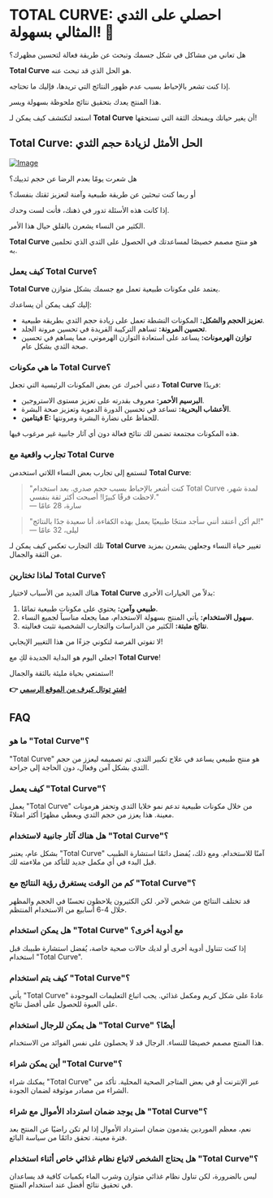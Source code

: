 # TOTAL CURVE: احصلي على الثدي المثالي بسهولة! 💖

هل تعاني من مشاكل في شكل جسمك وتبحث عن طريقة فعالة لتحسين مظهرك؟ 

**Total Curve** هو الحل الذي قد تبحث عنه. 

إذا كنت تشعر بالإحباط بسبب عدم ظهور النتائج التي تريدها، فإليك ما تحتاجه. 

هذا المنتج يعدك بتحقيق نتائج ملحوظة بسهولة ويسر. 

استعد لتكتشف كيف يمكن لـ **Total Curve** أن يغير حياتك ويمنحك الثقة التي تستحقها!

## Total Curve: الحل الأمثل لزيادة حجم الثدي

[![Image](https://www2.sellhealth.com/97/totalcurve_300x250_2.gif)](https://gchaffi.com/SifTiQSW)

هل شعرت يومًا بعدم الرضا عن حجم ثدييك؟

أو ربما كنت تبحثين عن طريقة طبيعية وآمنة لتعزيز ثقتك بنفسك؟

إذا كانت هذه الأسئلة تدور في ذهنك، فأنت لست وحدك.

الكثير من النساء يشعرن بالقلق حيال هذا الأمر.

**Total Curve** هو منتج مصمم خصيصًا لمساعدتك في الحصول على الثدي الذي تحلمين به.

### كيف يعمل Total Curve؟

**Total Curve** يعتمد على مكونات طبيعية تعمل مع جسمك بشكل متوازن. 

إليك كيف يمكن أن يساعدك:

- **تعزيز الحجم والشكل:** المكونات النشطة تعمل على زيادة حجم الثدي بطريقة طبيعية.
- **تحسين المرونة:** تساهم التركيبة الفريدة في تحسين مرونة الجلد.
- **توازن الهرمونات:** يساعد على استعادة التوازن الهرموني، مما يساهم في تحسين صحة الثدي بشكل عام.

### ما هي مكونات Total Curve؟

دعني أخبرك عن بعض المكونات الرئيسية التي تجعل **Total Curve** فريدًا:

- **البرسيم الأحمر:** معروف بقدرته على تعزيز مستوى الاستروجين.
- **الأعشاب البحرية:** تساعد في تحسين الدورة الدموية وتعزيز صحة البشرة.
- **فيتامين E:** للحفاظ على نضارة البشرة ومرونتها.

هذه المكونات مجتمعة تضمن لك نتائج فعالة دون أي آثار جانبية غير مرغوب فيها.

### تجارب واقعية مع Total Curve

لنستمع إلى تجارب بعض النساء اللاتي استخدمن **Total Curve**:

> "كنت أشعر بالإحباط بسبب حجم صدري. بعد استخدام Total Curve لمدة شهر، لاحظت فرقًا كبيرًا! أصبحت أكثر ثقة بنفسي."  
> — سارة، 28 عامًا

> "لم أكن أعتقد أنني سأجد منتجًا طبيعيًا يعمل بهذه الكفاءة. أنا سعيدة جدًا بالنتائج!"  
> — ليلى، 32 عامًا

تلك التجارب تعكس كيف يمكن لـ **Total Curve** تغيير حياة النساء وجعلهن يشعرن بمزيد من الثقة والجمال.

### لماذا تختارين Total Curve؟

هناك العديد من الأسباب لاختيار **Total Curve** بدلاً من الخيارات الأخرى:

1. **طبيعي وآمن:** يحتوي على مكونات طبيعية تمامًا.
2. **سهول الاستخدام:** يأتي المنتج بسهولة الاستخدام، مما يجعله مناسباً لجميع النساء.
3. **نتائج مثبتة:** الكثير من الدراسات والتجارب الشخصية تثبت فعاليته.

لا تفوتي الفرصة لتكوني جزءًا من هذا التغيير الإيجابي!

اجعلي اليوم هو البداية الجديدة لكِ مع **Total Curve**!

استمتعي بحياة مليئة بالثقة والجمال!



**👉 [اشترِ توتال كيرف من الموقع الرسمي](https://gchaffi.com/SifTiQSW)**

## FAQ

### ما هو "Total Curve"؟
"Total Curve" هو منتج طبيعي يساعد في علاج تكبير الثدي. تم تصميمه ليعزز من حجم الثدي بشكل آمن وفعال، دون الحاجة إلى جراحة.

### كيف يعمل "Total Curve"؟
يعمل "Total Curve" من خلال مكونات طبيعية تدعم نمو خلايا الثدي وتحفز هرمونات معينة. هذا يعزز من حجم الثدي ويعطي مظهرًا أكثر امتلاءً.

### هل هناك آثار جانبية لاستخدام "Total Curve"؟
بشكل عام، يعتبر "Total Curve" آمنًا للاستخدام. ومع ذلك، يُفضل دائمًا استشارة الطبيب قبل البدء في أي مكمل جديد للتأكد من ملاءمته لك.

### كم من الوقت يستغرق رؤية النتائج مع "Total Curve"؟
قد تختلف النتائج من شخص لآخر. لكن الكثيرون يلاحظون تحسنًا في الحجم والمظهر خلال 4-6 أسابيع من الاستخدام المنتظم.

### هل يمكن استخدام "Total Curve" مع أدوية أخرى؟
إذا كنت تتناول أدوية أخرى أو لديك حالات صحية خاصة، يُفضل استشارة طبيبك قبل استخدام "Total Curve". 

### كيف يتم استخدام "Total Curve"؟
يأتي "Total Curve" عادةً على شكل كريم ومكمل غذائي. يجب اتباع التعليمات الموجودة على العبوة للحصول على أفضل نتائج.

### هل يمكن للرجال استخدام "Total Curve" أيضًا؟
هذا المنتج مصمم خصيصًا للنساء. الرجال قد لا يحصلون على نفس الفوائد من الاستخدام.

### أين يمكن شراء "Total Curve"؟
يمكنك شراء "Total Curve" عبر الإنترنت أو في بعض المتاجر الصحية المحلية. تأكد من الشراء من مصادر موثوقة لضمان الجودة.

### هل يوجد ضمان استرداد الأموال مع شراء "Total Curve"؟
نعم، معظم الموردين يقدمون ضمان استرداد الأموال إذا لم تكن راضيًا عن المنتج بعد فترة معينة. تحقق دائمًا من سياسة البائع.

### هل يحتاج الشخص لاتباع نظام غذائي خاص أثناء استخدام "Total Curve"؟
ليس بالضرورة، لكن تناول نظام غذائي متوازن وشرب الماء بكميات كافية قد يساعدان في تحقيق نتائج أفضل عند استخدام المنتج.